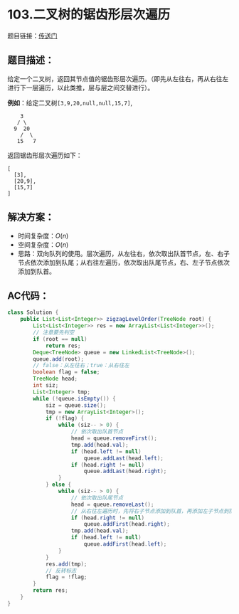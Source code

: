 # 103.二叉树的锯齿形层次遍历
题目链接：[传送门](https://leetcode-cn.com/problems/binary-tree-zigzag-level-order-traversal/)

## 题目描述：
给定一个二叉树，返回其节点值的锯齿形层次遍历。（即先从左往右，再从右往左进行下一层遍历，以此类推，层与层之间交替进行）。

**例如**：给定二叉树`[3,9,20,null,null,15,7]`,

```
    3
   / \
  9  20
    /  \
   15   7
```

返回锯齿形层次遍历如下：

```
[
  [3],
  [20,9],
  [15,7]
]
```

## 解决方案：
- 时间复杂度：$O(n)$
- 空间复杂度：$O(n)$
- 思路：双向队列的使用。层次遍历，从左往右，依次取出队首节点，左、右子节点依次添加到队尾；从右往左遍历，依次取出队尾节点，右、左子节点依次添加到队首。

## AC代码：
```java
class Solution {
	public List<List<Integer>> zigzagLevelOrder(TreeNode root) {
		List<List<Integer>> res = new ArrayList<List<Integer>>();
		// 注意要先判空
		if (root == null)
			return res;
		Deque<TreeNode> queue = new LinkedList<TreeNode>();
		queue.add(root);
		// false：从左往右；true：从右往左
		boolean flag = false;
		TreeNode head;
		int siz;
		List<Integer> tmp;
		while (!queue.isEmpty()) {
			siz = queue.size();
			tmp = new ArrayList<Integer>();
			if (!flag) {
				while (siz-- > 0) {
					// 依次取出队首节点
					head = queue.removeFirst();
					tmp.add(head.val);
					if (head.left != null)
						queue.addLast(head.left);
					if (head.right != null)
						queue.addLast(head.right);
				}
			} else {
				while (siz-- > 0) {
					// 依次取出队尾节点
					head = queue.removeLast();
					// 从右往左遍历时，先将右子节点添加到队首，再添加左子节点到队首
					if (head.right != null)
						queue.addFirst(head.right);
					tmp.add(head.val);
					if (head.left != null)
						queue.addFirst(head.left);
				}
			}
			res.add(tmp);
			// 反转标志
			flag = !flag;
		}
		return res;
	}
}
```
